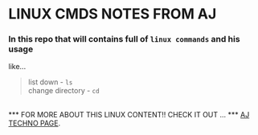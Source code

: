 # LINUX CMDS NOTES FROM AJ
### In this repo that will contains full of `linux commands` and his usage 
like...
> list down  - `ls`<br>
> change directory - `cd`

<br>*** FOR MORE ABOUT THIS LINUX CONTENT!! CHECK IT OUT ... ***
[AJ TECHNO PAGE](https://www.ajtechnopage.blogspot.com "blogspace contains of linux").
